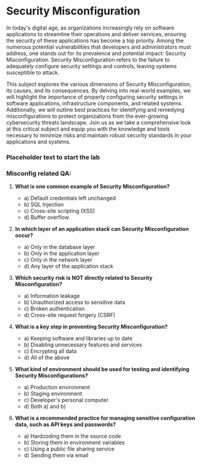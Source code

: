 # Security Misconfiguration

In today's digital age, as organizations increasingly rely on software applications to streamline their operations and deliver services, ensuring the security of these applications has become a top priority. Among the numerous potential vulnerabilities that developers and administrators must address, one stands out for its prevalence and potential impact: Security Misconfiguration. Security Misconfiguration refers to the failure to adequately configure security settings and controls, leaving systems susceptible to attack.

This subject explores the various dimensions of Security Misconfiguration, its causes, and its consequences. By delving into real-world examples, we will highlight the importance of properly configuring security settings in software applications, infrastructure components, and related systems. Additionally, we will outline best practices for identifying and remedying misconfigurations to protect organizations from the ever-growing cybersecurity threats landscape. Join us as we take a comprehensive look at this critical subject and equip you with the knowledge and tools necessary to minimize risks and maintain robust security standards in your applications and systems.

### Placeholder text to start the lab

<insert Misconfig lab>

### Misconfig related QA:

1. **What is one common example of Security Misconfiguration?**
    - a) Default credentials left unchanged
    - b) SQL Injection
    - c) Cross-site scripting (XSS)
    - d) Buffer overflow

2. **In which layer of an application stack can Security Misconfiguration occur?**
    - a) Only in the database layer
    - b) Only in the application layer
    - c) Only in the network layer
    - d) Any layer of the application stack

3. **Which security risk is NOT directly related to Security Misconfiguration?**
    - a) Information leakage
    - b) Unauthorized access to sensitive data
    - c) Broken authentication
    - d) Cross-site request forgery (CSRF)

4. **What is a key step in preventing Security Misconfiguration?**
    - a) Keeping software and libraries up to date
    - b) Disabling unnecessary features and services
    - c) Encrypting all data
    - d) All of the above

5. **What kind of environment should be used for testing and identifying Security Misconfigurations?**
    - a) Production environment
    - b) Staging environment
    - c) Developer's personal computer
    - d) Both a) and b)

6. **What is a recommended practice for managing sensitive configuration data, such as API keys and passwords?**
    - a) Hardcoding them in the source code
    - b) Storing them in environment variables
    - c) Using a public file sharing service
    - d) Sending them via email
